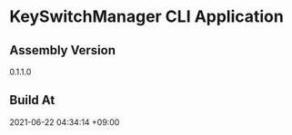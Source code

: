 KeySwitchManager CLI Application
==============================

## Assembly Version

0.1.1.0

## Build At

2021-06-22 04:34:14 +09:00
